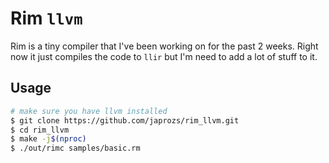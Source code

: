 # Rim `llvm`

Rim is a tiny compiler that I've been working on for the past 2 weeks. Right now it just compiles the code to `llir` but I'm need to add a lot of stuff to it.

## Usage

```bash
# make sure you have llvm installed
$ git clone https://github.com/japrozs/rim_llvm.git
$ cd rim_llvm
$ make -j$(nproc)
$ ./out/rimc samples/basic.rm
```
